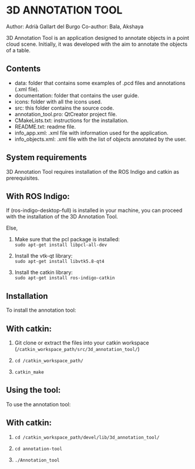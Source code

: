 3D ANNOTATION TOOL
==================
Author: Adrià Gallart del Burgo
Co-author: Bala, Akshaya

3D Annotation Tool is an application designed to annotate objects in a point
cloud scene. Initially, it was developed with the aim to annotate the objects of
a table.

Contents
-----------------------
 - data: folder that contains some examples of .pcd files and annotations (.xml file).
 - documentation: folder that contains the user guide.
 - icons: folder with all the icons used.
 - src: this folder contains the source code.
 - annotation_tool.pro: QtCreator project file.
 - CMakeLists.txt: instructions for the installation.
 - README.txt: readme file.
 - info_app.xml: .xml file with information used for the application.
 - info_objects.xml: .xml file with the list of objects annotated by the user.
 

System requirements
-------------------------------
3D Annotation Tool requires installation of the ROS Indigo and catkin as prerequisites.

With ROS Indigo:
-----------------------
If (ros-indigo-desktop-full) is installed in your machine, you can proceed 
with the installation of the 3D Annotation Tool.

Else,

1. Make sure that the pcl package is installed:  
`sudo apt-get install libpcl-all-dev`
	
2. Install the vtk-qt library:  
`sudo apt-get install libvtk5.8-qt4`

3. Install the catkin library:  
`sudo apt-get install ros-indigo-catkin` 


Installation
--------------------------------
To install the annotation tool:

With catkin:
--------------------

1. Git clone or extract the files into your catkin workspace (`/catkin_workspace_path/src/3d_annotation_tool/`)

2. `cd /catkin_workspace_path/`

3. `catkin_make`


Using the tool:
--------------------------------
To use the annotation tool:

With catkin:
----------------

1. `cd /catkin_workspace_path/devel/lib/3d_annotation_tool/`

2. `cd annotation-tool`

3. `./Annotation_tool`
